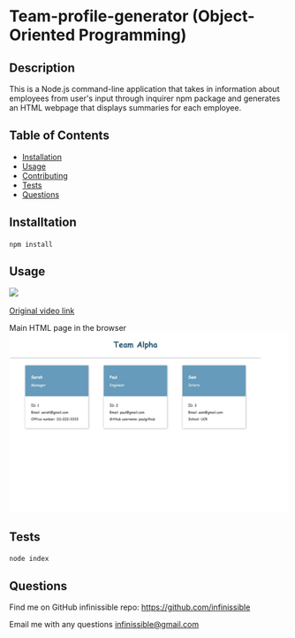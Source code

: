 # Team-profile-generator (Object-Oriented Programming)

## Description

This is a Node.js command-line application that takes in information about employees from user's input through inquirer npm package and generates an HTML webpage that displays summaries for each employee.

## Table of Contents

- [Installation](#installation)
- [Usage](#usage)
- [Contributing](#contributing)
- [Tests](#tests)
- [Questions](#questions)

## Installtation

`npm install`

## Usage

<img src='./src/gif/team-profile-generator.gif' />

[Original video link](https://watch.screencastify.com/v/z55YBXWiue99Y19VXSMd)

Main HTML page in the browser
<img src='./src/jpg/main.jpg' />

## Tests

`node index`

## Questions

Find me on GitHub
infinissible
repo: https://github.com/infinissible

Email me with any questions
infinissible@gmail.com

